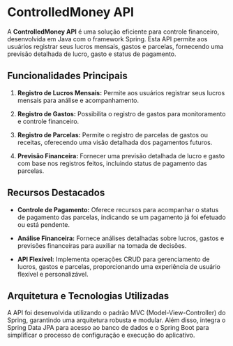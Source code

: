 # ControlledMoney API

A **ControlledMoney API** é uma solução eficiente para controle financeiro, desenvolvida em Java com o framework Spring. Esta API permite aos usuários registrar seus lucros mensais, gastos e parcelas, fornecendo uma previsão detalhada de lucro, gasto e status de pagamento.

## Funcionalidades Principais

1. **Registro de Lucros Mensais:** Permite aos usuários registrar seus lucros mensais para análise e acompanhamento.

2. **Registro de Gastos:** Possibilita o registro de gastos para monitoramento e controle financeiro.

3. **Registro de Parcelas:** Permite o registro de parcelas de gastos ou receitas, oferecendo uma visão detalhada dos pagamentos futuros.

4. **Previsão Financeira:** Fornecer uma previsão detalhada de lucro e gasto com base nos registros feitos, incluindo status de pagamento das parcelas.

## Recursos Destacados

- **Controle de Pagamento:** Oferece recursos para acompanhar o status de pagamento das parcelas, indicando se um pagamento já foi efetuado ou está pendente.

- **Análise Financeira:** Fornece análises detalhadas sobre lucros, gastos e previsões financeiras para auxiliar na tomada de decisões.

- **API Flexível:** Implementa operações CRUD para gerenciamento de lucros, gastos e parcelas, proporcionando uma experiência de usuário flexível e personalizável.

## Arquitetura e Tecnologias Utilizadas

A API foi desenvolvida utilizando o padrão MVC (Model-View-Controller) do Spring, garantindo uma arquitetura robusta e modular. Além disso, integra o Spring Data JPA para acesso ao banco de dados e o Spring Boot para simplificar o processo de configuração e execução do aplicativo.

